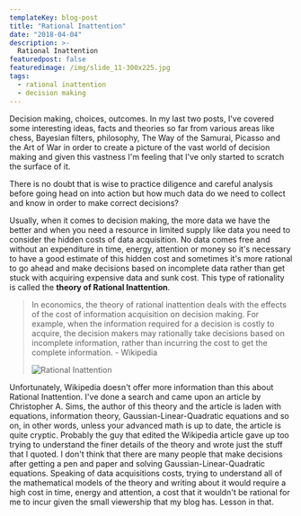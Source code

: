 ```yaml
---
templateKey: blog-post
title: "Rational Inattention"
date: "2018-04-04"
description: >-
  Rational Inattention
featuredpost: false
featuredimage: /img/slide_11-300x225.jpg
tags:
  - rational inattention
  - decision making
---
```


Decision making, choices, outcomes. In my last two posts, I've covered some interesting ideas, facts and theories so far from various areas like chess, Bayesian filters, philosophy, The Way of the Samurai, Picasso and the Art of War in order to create a picture of the vast world of decision making and given this vastness I'm feeling that I've only started to scratch the surface of it.

There is no doubt that is wise to practice diligence and careful analysis before going head on into action but how much data do we need to collect and know in order to make correct decisions?

Usually, when it comes to decision making, the more data we have the better and when you need a resource in limited supply like data you need to consider the hidden costs of data acquisition. No data comes free and without an expenditure in time, energy, attention or money so it's necessary to have a good estimate of this hidden cost and sometimes it's more rational to go ahead and make decisions based on incomplete data rather than get stuck with acquiring expensive data and sunk cost. This type of rationality is called the **theory of Rational Inattention**.

> In economics, the theory of rational inattention deals with the effects of the cost of information acquisition on decision making. For example, when the information required for a decision is costly to acquire, the decision makers may rationally take decisions based on incomplete information, rather than incurring the cost to get the complete information. - Wikipedia
> 
> ![Rational Inattention ](https://stefantesoi.com/wp-content/uploads/2018/04/slide_11-300x225.jpg)

Unfortunately, Wikipedia doesn't offer more information than this about Rational Inattention. I've done a search and came upon an article by Christopher A. Sims, the author of this theory and the article is laden with equations, information theory, Gaussian-Linear-Quadratic equations and so on, in other words, unless your advanced math is up to date, the article is quite cryptic. Probably the guy that edited the Wikipedia article gave up too trying to understand the finer details of the theory and wrote just the stuff that I quoted. I don't think that there are many people that make decisions after getting a pen and paper and solving Gaussian-Linear-Quadratic equations. Speaking of data acquisitions costs, trying to understand all of the mathematical models of the theory and writing about it would require a high cost in time, energy and attention, a cost that it wouldn't be rational for me to incur given the small viewership that my blog has. Lesson in that.
